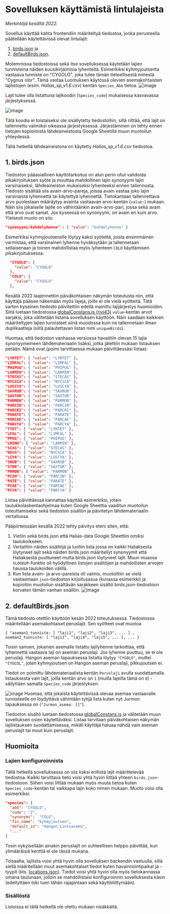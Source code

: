 # Sovelluksen käyttämistä lintulajeista

_Merkintöjä kesältä 2022._

Sovellus käyttää kahta frontendiin määriteltyä tiedostoa, jonka perusteella päätellään käytettävissä olevat lintulajit: 
1. [birds.json](../../frontend/src/birds.json) ja
2. [defaultBirds.json](../../frontend/src/defaultBirds.json).

Molemmissa tiedostoissa sekä itse sovelluksessa käytetään lajien tunnisteina näiden kuusikirjaimisia lyhenteitä. Esimerkiksi kyhmyjoutsenta vastaava tunniste on "CYGOLO", joka tulee tämän tieteellisestä nimestä "Cygnus olor". Tämä vastaa Luomuksen käytössä olevien asemakohtaisten lajilistojen (esim. _Halias_sp_v1.6.csv_) kentän `Species_Abb` tietoa. 
![image](https://user-images.githubusercontent.com/47885648/176842971-6c828b67-75c6-481c-a552-2c27b8d1f482.png)

Lajit tulee olla listattuna lajikoodin (`Species_code`) mukaisessa kasvavassa järjestyksessä. 

![image](https://user-images.githubusercontent.com/47885648/176842793-03fa7b1f-38e9-41fe-89c4-9d621d1b82e4.png)

Tätä koodia ei toistaiseksi ole sisällytetty tiedostoihin, sillä riittää, että lajit on tallennettu valmiiksi oikeassa järjestyksessä. Järjestäminen on tehty ennen tietojen kopioimista lähdeaineistosta Google Sheetillä muun muotoilun yhteydessä.

Tällä hetkellä lähdeaineistona on käytetty _Halias_sp_v1.6.csv_ tiedostoa.

## 1. birds.json

Tiedoston pääasiallinen käyttötarkoitus on alun perin ollut validoida pikakirjoituksen syöte ja muuttaa mahdollinen lajin synonyymi lajin varsinaiseksi, lähdeaineiston mukaiseksi lyhenteeksi ennen tallennusta. Tiedosto sisältää siis avain-arvo-pareja, joissa avain vastaa joko lajin varsinaista lyhennettä tai käytettyä lyhennettä. Tietokantaan tallennettava arvo puolestaan määräytyy avainta vastaavan arvo-kentän (`value:`) mukaan. Näin siis jokaiselle lajille on vähintäänkin avain-arvo-pari, jossa sekä avain että arvo ovat samat. Jos kyseessä on synonyymi, on avain eri kuin arvo. Yleisesti muoto on siis:

```json
"synonyymi/kohdelyhenne" : { "value": "kohdelyhenne" }
```

Esimerkiksi kyhmyjoutsenelle löytyy kaksi syötettä, joista ensimmäinen varmistaa, että varsinainen lyhenne hyväksytään ja tallennetaan sellaisenaan ja toinen mahdollistaa myös lyhenteen `COLO` käyttämisen pikakirjoituksessa:
```json
  "CYGOLO": {
    "value": "CYGOLO"
  },
  "COLO": {
    "value": "CYGOLO"
  },
```

Kesällä 2022 laajennettiin päiväkohtaisen näkymän toteutusta niin, että käyttäjä pääsee näkemään myös lajeja, joille ei ole vielä syötteitä. Tätä varten kyseinen tiedosto päivitettiin edellä mainittu lajijärjestys huomioiden. Siitä luetaan tiedostossa [globalConstans.js (rivi43)](https://github.com/luomus/lintuasemasovellus/blob/20a7be89f50924d2cf404e467dcdc0f5bef39c3c/frontend/src/globalConstants.js#L43) `value`-kentän arvot sarjaksi, joka välitetään listana sovelluksen käyttöön. Näin saadaan kaikkien määriteltyjen lajien tunnisteet siinä muodossa kuin ne tallennetaan ilman duplikaatteja (siitä palautettavan listan nimi `uniqueBirds`).

Huomaa, että tiedoston vanhassa versiossa havaittiin olevan 15 lajia synonyymeineen lähdemateriaalin lisäksi, jotka jätettiin mukaan listauksen perään. Nämä ovat (poimi tarvittaessa mukaan päivittäessäsi listaa):
```json
"LYRTET": { "value": "LYRTET" },
"LIMFAL": { "value": "LIMFAL" },
"PHIPUG": { "value": "PHIPUG" },
"LARMIN": { "value": "LARMIN" },
"STECAS": { "value": "STECAS" },
"NYCSCA": { "value": "NYCSCA" },
"LUSCYA": { "value": "LUSCYA" },
"SAXRUB": { "value": "SAXRUB" },
"SAXTOR": { "value": "SAXTOR" },
"PARMON": { "value": "PARMON" },
"PARCIN": { "value": "PARCIN" },
"PARCRI": { "value": "PARCRI" },
"PARATE": { "value": "PARATE" },
"PARCAE": { "value": "PARCAE" },
"PARCYA": { "value": "PARCYA" },
"TTET": { "value": "LYRTET" },
"LFAL": { "value": "LIMFAL" },
"PPUG": { "value": "PHIPUG" },
"LMINU": { "value": "LARMIN" },
"SCAS": { "value": "STECAS" },
"NSCA": { "value": "NYCSCA" },
"LCYA": { "value": "LUSCYA" },
"SRUB": { "value": "SAXRUB" },
"STOR": { "value": "SAXTOR" },
"PRMON": { "value": "PARMON" },
"PCIN": { "value": "PARCIN" },
"PATE": { "value": "PARATE" },
"PCAE": { "value": "PARCAE" },
"PCYA": { "value": "PARCYA" }
```

Listaa päivittäessä kannattaa käyttää esimerkiksi, jotain taulukkolaskentaohjelmaa kuten Google Sheettia vaaditun muotoilun toteuttamiseksi sekä tiedoston sisällön ja päivitetyn lähdemateriaalin vertailussa. 

Pääpiirteissään kesällä 2022 tehty päivitys eteni siten, että:
1. Vietiin sekä birds.json että Halias-data Google Sheettiin omiksi taulukoikseen.
2. Vertailtiin näiden sisältöjä ja luotiin lista jossa on kaikki Haliaksesta löytyneet lajit sekä näiden birds.json määritellyt synonyymit että Haliaksesta puuttuneet mutta birds.json löytyneet lajit. Muun muassa `VLOOKUP`-funktio oli hyödyllinen listojen sisältöjen ja mahdollisten arvojen haussa taulukoiden välillä.
3. Kun lista avain- ja arvo-pareista oli valmis, muotoiltiin se vielä vastaamaan `json`-tiedoston kirjoitusasua (kuvassa esimerkki) ja kopioitiin muotoilun sisältävän sarakkeen sisältö birds.json-tiedostoon korvaten tämän vanhan sisällön.
![image](https://user-images.githubusercontent.com/47885648/176877900-7c9a9a96-6bdd-436d-b30b-8d54365d1d39.png)

## 2. defaultBirds.json

Tämä tiedosto otettiin käyttöön kesän 2022 toteutuksessa. Tiedostossa määritellään asemakohtaiset peruslajit. Sen syötteet ovat muotoa
```
{ "aseman1_tunniste: [ "laji1", "laji2", "laji3", ... ] , aseman2_tunniste: [ "laji2", "laji4", "laji5", ... ], ... }
```

Toisin sanoen, jokainen asemalle listattu lajilyhenne tarkoittaa, että lyhennettä vastaava laji on aseman peruslaji. Jos lyhenne puuttuu, se ei ole peruslaji. Hangon aseman tapauksessa listalta löytyy `"CYGOLO"`, muttei `"CYGCOL"`, joten kyhmyjoutsen on Hangon aseman peruslaji, pikkujoutsen ei.

Tiedot on poimittu lähdemateriaalista kentän `Peruslaji` avulla suodattamalla listauksesta vain lajit, joilla kentän arvo on `1` (muilla lajeilla tämä on `0`) - säilyttäen samalla `Species_code` järjestyksen.

![image](https://user-images.githubusercontent.com/47885648/176873860-f0d330bf-3950-4c1e-8ca3-95ed2f3bbdfc.png)
Huomaa, että jokaista käytettävissä olevaa asemaa vastaavalle tunnisteelle on löydyttävä vähintään tyhjä lista kuten nyt Jurmon tapauksessa on (`"Jurmon_asema: []"`).

Tiedoston sisältö luetaan tiedostossa [globalConstans.js](../../frontend/src/globalConstants.js) ja välitetään muun sovelluksen osien käytettäväksi. Listaa tarvitaan päiväkohtaisen näkymän lajilistauksen suodattamisessa, mikäli käyttäjä haluaa nähdä vain aseman peruslajit tai muut kuin peruslajit.

## Huomioita

### Lajien konfiguroinnista

Tällä hetkellä sovelluksessa on siis kaksi erillistä lajit määrittelevää tiedostoa. Kaikki tarvittava tieto voisi yhtä hyvin liittää yhteen `birds.json`-tiedostoon. Siihen voisi liittää mukaan myös muuta tietoa kuten `Species_code`-kentän tai vaikkapa lajin koko nimen mukaan. Muoto voisi olla esimerkiksi:
```json
"species": {
  "abb": "CYGOLO",
  "code": "2",
  "synonyms":  "COLO",
  "fin_name": "kyhmyjoutsen",
  "default_in": "Hangon_Lintuasema",
  "..."
}
```
Tosin nykyisellään ainakin peruslajit on suhteellisen helppo päivittää, kun ylimääräisiä kenttiä ei ole tässä mukana.

Toisaalta, lajilista voisi yhtä hyvin olla sovelluksen backendin vastuulla, sillä siellä määritellään muut asemakohtaiset tiedot kuten havainnointipaikat ja -tyypit (kts. [locations.json](../../lintuasema-backend/application/locations.json)). Tiedot voisi yhtä hyvin olla myös tietokannassa omana taulunaan, jolloin se mahdollistaisi konfiguroinnin sovelluksesta käsin (edellyttäen toki tuen tähän rajapintaan sekä käyttöliittymään).

### Sisällöstä

Listoissa ei tällä hetkellä ole otettu mukaan nisäkkäitä.
